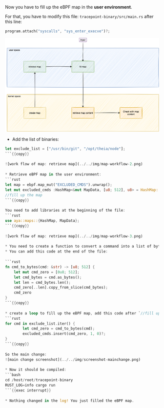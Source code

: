 Now you have to fill up the eBPF map in the **user environment**.

For that, you have to modify this file: `tracepoint-binary/src/main.rs` after this line:

```rust
program.attach("syscalls", "sys_enter_execve")?;
```

![work flow of map: input](../../img/map-workflow-4.png)

* Add the list of binaries:
```rust
let exclude_list = ["/usr/bin/git", "/opt/theia/node"];
```{{copy}}

![work flow of map: retrieve map](../../img/map-workflow-2.png)

* Retrieve eBPF map in the user environment:
```rust
let map = ebpf.map_mut("EXCLUDED_CMDS").unwrap();
let mut excluded_cmds :HashMap<&mut MapData, [u8; 512], u8> = HashMap::try_from(map)?;
//fill up the map
```{{copy}}

You need to add libraries at the beginning of the file:
```rust
use aya::maps::{HashMap, MapData};
```{{copy}}

![work flow of map: retrieve map](../../img/map-workflow-3.png)

* You need to create a function to convert a command into a list of bytes and zeros of length 512.
* You can add this code at the end of the file:

```rust
fn cmd_to_bytes(cmd: &str) -> [u8; 512] {
    let mut cmd_zero = [0u8; 512];
    let cmd_bytes = cmd.as_bytes();
    let len = cmd_bytes.len();
    cmd_zero[..len].copy_from_slice(cmd_bytes);
    cmd_zero
}
```{{copy}}

* create a loop to fill up the eBPF map, add this code after `//fill up the map`:
```rust
for cmd in exclude_list.iter() {
        let cmd_zero = cmd_to_bytes(cmd);
        excluded_cmds.insert(cmd_zero, 1, 0)?;
}
```{{copy}}

So the main change:
![main change screenshot](../../img/screenshot-mainchange.png)

* Now it should be compiled:
```bash
cd /host/root/tracepoint-binary
RUST_LOG=info cargo run
```{{exec interrupt}}

* Nothing changed in the log! You just filled the eBPF map.
